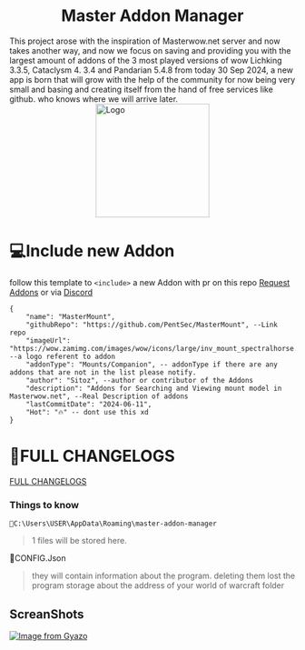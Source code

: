 <center><h1>Master Addon Manager</h1></center>
This project arose with the inspiration of Masterwow.net server and now takes another way, and now we focus on saving and providing you with the largest amount of addons of the 3 most played versions of wow Lichking 3.3.5, Cataclysm 4. 3.4 and Pandarian 5.4.8 from today 30 Sep 2024, a new app is born that will grow with the help of the community for now being very small and basing and creating itself from the hand of free services like github. who knows where we will arrive later. 


<img src="https://github.com/PentSec/MasterAddonManager/blob/main/src/assets/images/logo.png?raw=true" alt="Logo" width="200" style="display: block; margin: 0 auto;" />


# 💻Include new Addon

follow this template to `<include>` a new Addon with pr on this repo [Request Addons](https://github.com/PentSec/wowAddonsAPI/issues) or via [Discord](https://discord.gg/c3NafGk8Dh)

    {
        "name": "MasterMount",
        "githubRepo": "https://github.com/PentSec/MasterMount", --Link repo
        "imageUrl": "https://wow.zamimg.com/images/wow/icons/large/inv_mount_spectralhorse.jpg", --a logo referent to addon
        "addonType": "Mounts/Companion", -- addonType if there are any addons that are not in the list please notify.
        "author": "Sitoz", --author or contributor of the Addons
        "description": "Addons for Searching and Viewing mount model in Masterwow.net", --Real Description of addons
        "lastCommitDate": "2024-06-11",
        "Hot": "🔥" -- dont use this xd
    }


# 📄FULL CHANGELOGS

[FULL CHANGELOGS](https://github.com/PentSec/MasterAddonManager/blob/main/CHANGELOGS/CHANGELOGS.MD)


### Things to know

    📁C:\Users\USER\AppData\Roaming\master-addon-manager

> 1 files will be stored here.

📄CONFIG.Json

> they will contain information about the program.
> deleting them lost the program storage about the address of your
> world of warcraft folder



## ScreanShots

[![Image from Gyazo](https://i.gyazo.com/05a9aad2c491735417540d727f36a082.png)](https://gyazo.com/05a9aad2c491735417540d727f36a082)
